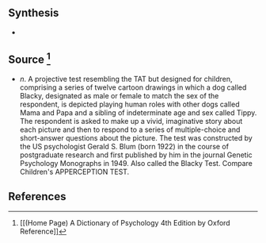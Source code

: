 ## Synthesis
- 
## Source [^1]
- $n$. A projective test resembling the TAT but designed for children, comprising a series of twelve cartoon drawings in which a dog called Blacky, designated as male or female to match the sex of the respondent, is depicted playing human roles with other dogs called Mama and Papa and a sibling of indeterminate age and sex called Tippy. The respondent is asked to make up a vivid, imaginative story about each picture and then to respond to a series of multiple-choice and short-answer questions about the picture. The test was constructed by the US psychologist Gerald S. Blum (born 1922) in the course of postgraduate research and first published by him in the journal Genetic Psychology Monographs in 1949. Also called the Blacky Test. Compare Children's APPERCEPTION TEST.
## References

[^1]: [[(Home Page) A Dictionary of Psychology 4th Edition by Oxford Reference]]